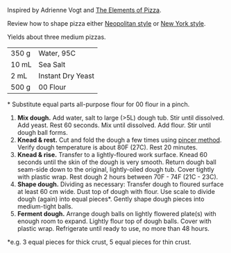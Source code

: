 Inspired by Adrienne Vogt and [The Elements of Pizza](https://smile.amazon.com/Elements-Pizza-Unlocking-Secrets-World-Class/dp/160774838X).

Review how to shape pizza either [Neopolitan style](https://www.youtube.com/watch?v=ITZWe_mOevw) or [New York style](https://www.youtube.com/watch?v=FNv4kmDzR9k).

Yields about three medium pizzas.

|||
|:--|:--|
| 350 g | Water, 95C
| 10 mL | Sea Salt
| 2 mL  | Instant Dry Yeast
| 500 g | 00 Flour

\* Substitute equal parts all-purpose flour for 00 flour in a pinch.

1. **Mix dough.** Add water, salt to large (>5L) dough tub. Stir until dissolved. Add yeast. Rest 60 seconds. Mix until dissolved. Add flour. Stir until dough ball forms.
2. **Knead & rest.** Cut and fold the dough a few times using [pincer method](https://www.youtube.com/watch?v=HoY7CPw0E1s). Verify dough temperature is about 80F (27C). Rest 20 minutes.
3. **Knead & rise.** Transfer to a lightly-floured work surface. Knead 60 seconds until the skin of the dough is very smooth. Return dough ball seam-side down to the original, lightly-oiled dough tub. Cover tightly with plastic wrap. Rest dough 2 hours between 70F - 74F (21C - 23C).
4. **Shape dough.** Dividing as necessary: Transfer dough to floured surface at least 60 cm wide. Dust top of dough with flour. Use scale to divide dough (again) into equal pieces\*. Gently shape dough pieces into medium-tight balls.
5. **Ferment dough.** Arrange dough balls on lightly flowered plate(s) with enough room to expand. Lightly flour top of dough balls. Cover with plastic wrap. Refrigerate until ready to use, no more than 48 hours.

\*e.g. 3 equal pieces for thick crust, 5 equal pieces for thin crust.
